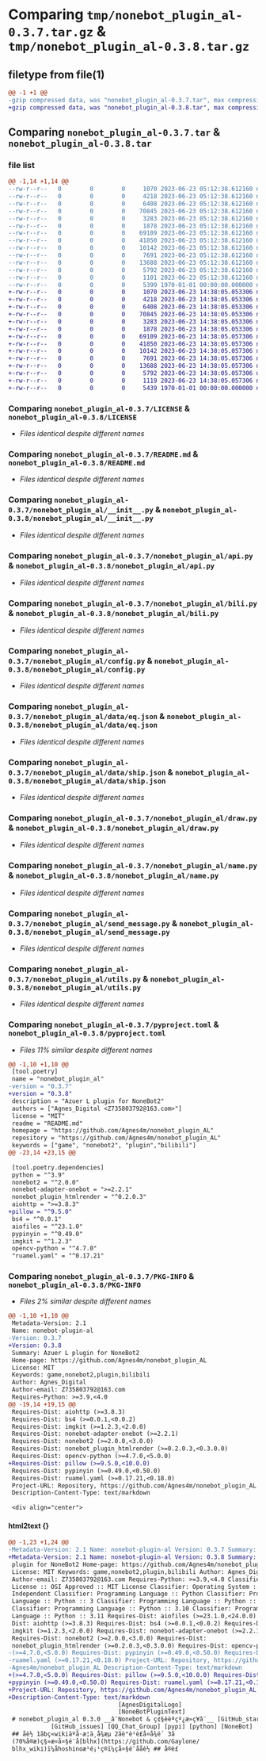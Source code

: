 # Comparing `tmp/nonebot_plugin_al-0.3.7.tar.gz` & `tmp/nonebot_plugin_al-0.3.8.tar.gz`

## filetype from file(1)

```diff
@@ -1 +1 @@
-gzip compressed data, was "nonebot_plugin_al-0.3.7.tar", max compression
+gzip compressed data, was "nonebot_plugin_al-0.3.8.tar", max compression
```

## Comparing `nonebot_plugin_al-0.3.7.tar` & `nonebot_plugin_al-0.3.8.tar`

### file list

```diff
@@ -1,14 +1,14 @@
--rw-r--r--   0        0        0     1070 2023-06-23 05:12:38.612160 nonebot_plugin_al-0.3.7/LICENSE
--rw-r--r--   0        0        0     4218 2023-06-23 05:12:38.612160 nonebot_plugin_al-0.3.7/README.md
--rw-r--r--   0        0        0     6408 2023-06-23 05:12:38.612160 nonebot_plugin_al-0.3.7/nonebot_plugin_al/__init__.py
--rw-r--r--   0        0        0    70845 2023-06-23 05:12:38.612160 nonebot_plugin_al-0.3.7/nonebot_plugin_al/api.py
--rw-r--r--   0        0        0     3283 2023-06-23 05:12:38.612160 nonebot_plugin_al-0.3.7/nonebot_plugin_al/bili.py
--rw-r--r--   0        0        0     1878 2023-06-23 05:12:38.612160 nonebot_plugin_al-0.3.7/nonebot_plugin_al/config.py
--rw-r--r--   0        0        0    69109 2023-06-23 05:12:38.612160 nonebot_plugin_al-0.3.7/nonebot_plugin_al/data/eq.json
--rw-r--r--   0        0        0    41850 2023-06-23 05:12:38.612160 nonebot_plugin_al-0.3.7/nonebot_plugin_al/data/ship.json
--rw-r--r--   0        0        0    10142 2023-06-23 05:12:38.612160 nonebot_plugin_al-0.3.7/nonebot_plugin_al/draw.py
--rw-r--r--   0        0        0     7691 2023-06-23 05:12:38.612160 nonebot_plugin_al-0.3.7/nonebot_plugin_al/name.py
--rw-r--r--   0        0        0    13688 2023-06-23 05:12:38.612160 nonebot_plugin_al-0.3.7/nonebot_plugin_al/send_message.py
--rw-r--r--   0        0        0     5792 2023-06-23 05:12:38.612160 nonebot_plugin_al-0.3.7/nonebot_plugin_al/utils.py
--rw-r--r--   0        0        0     1101 2023-06-23 05:12:38.612160 nonebot_plugin_al-0.3.7/pyproject.toml
--rw-r--r--   0        0        0     5399 1970-01-01 00:00:00.000000 nonebot_plugin_al-0.3.7/PKG-INFO
+-rw-r--r--   0        0        0     1070 2023-06-23 14:38:05.053306 nonebot_plugin_al-0.3.8/LICENSE
+-rw-r--r--   0        0        0     4218 2023-06-23 14:38:05.053306 nonebot_plugin_al-0.3.8/README.md
+-rw-r--r--   0        0        0     6408 2023-06-23 14:38:05.053306 nonebot_plugin_al-0.3.8/nonebot_plugin_al/__init__.py
+-rw-r--r--   0        0        0    70845 2023-06-23 14:38:05.053306 nonebot_plugin_al-0.3.8/nonebot_plugin_al/api.py
+-rw-r--r--   0        0        0     3283 2023-06-23 14:38:05.053306 nonebot_plugin_al-0.3.8/nonebot_plugin_al/bili.py
+-rw-r--r--   0        0        0     1878 2023-06-23 14:38:05.053306 nonebot_plugin_al-0.3.8/nonebot_plugin_al/config.py
+-rw-r--r--   0        0        0    69109 2023-06-23 14:38:05.057306 nonebot_plugin_al-0.3.8/nonebot_plugin_al/data/eq.json
+-rw-r--r--   0        0        0    41850 2023-06-23 14:38:05.057306 nonebot_plugin_al-0.3.8/nonebot_plugin_al/data/ship.json
+-rw-r--r--   0        0        0    10142 2023-06-23 14:38:05.057306 nonebot_plugin_al-0.3.8/nonebot_plugin_al/draw.py
+-rw-r--r--   0        0        0     7691 2023-06-23 14:38:05.057306 nonebot_plugin_al-0.3.8/nonebot_plugin_al/name.py
+-rw-r--r--   0        0        0    13688 2023-06-23 14:38:05.057306 nonebot_plugin_al-0.3.8/nonebot_plugin_al/send_message.py
+-rw-r--r--   0        0        0     5792 2023-06-23 14:38:05.057306 nonebot_plugin_al-0.3.8/nonebot_plugin_al/utils.py
+-rw-r--r--   0        0        0     1119 2023-06-23 14:38:05.057306 nonebot_plugin_al-0.3.8/pyproject.toml
+-rw-r--r--   0        0        0     5439 1970-01-01 00:00:00.000000 nonebot_plugin_al-0.3.8/PKG-INFO
```

### Comparing `nonebot_plugin_al-0.3.7/LICENSE` & `nonebot_plugin_al-0.3.8/LICENSE`

 * *Files identical despite different names*

### Comparing `nonebot_plugin_al-0.3.7/README.md` & `nonebot_plugin_al-0.3.8/README.md`

 * *Files identical despite different names*

### Comparing `nonebot_plugin_al-0.3.7/nonebot_plugin_al/__init__.py` & `nonebot_plugin_al-0.3.8/nonebot_plugin_al/__init__.py`

 * *Files identical despite different names*

### Comparing `nonebot_plugin_al-0.3.7/nonebot_plugin_al/api.py` & `nonebot_plugin_al-0.3.8/nonebot_plugin_al/api.py`

 * *Files identical despite different names*

### Comparing `nonebot_plugin_al-0.3.7/nonebot_plugin_al/bili.py` & `nonebot_plugin_al-0.3.8/nonebot_plugin_al/bili.py`

 * *Files identical despite different names*

### Comparing `nonebot_plugin_al-0.3.7/nonebot_plugin_al/config.py` & `nonebot_plugin_al-0.3.8/nonebot_plugin_al/config.py`

 * *Files identical despite different names*

### Comparing `nonebot_plugin_al-0.3.7/nonebot_plugin_al/data/eq.json` & `nonebot_plugin_al-0.3.8/nonebot_plugin_al/data/eq.json`

 * *Files identical despite different names*

### Comparing `nonebot_plugin_al-0.3.7/nonebot_plugin_al/data/ship.json` & `nonebot_plugin_al-0.3.8/nonebot_plugin_al/data/ship.json`

 * *Files identical despite different names*

### Comparing `nonebot_plugin_al-0.3.7/nonebot_plugin_al/draw.py` & `nonebot_plugin_al-0.3.8/nonebot_plugin_al/draw.py`

 * *Files identical despite different names*

### Comparing `nonebot_plugin_al-0.3.7/nonebot_plugin_al/name.py` & `nonebot_plugin_al-0.3.8/nonebot_plugin_al/name.py`

 * *Files identical despite different names*

### Comparing `nonebot_plugin_al-0.3.7/nonebot_plugin_al/send_message.py` & `nonebot_plugin_al-0.3.8/nonebot_plugin_al/send_message.py`

 * *Files identical despite different names*

### Comparing `nonebot_plugin_al-0.3.7/nonebot_plugin_al/utils.py` & `nonebot_plugin_al-0.3.8/nonebot_plugin_al/utils.py`

 * *Files identical despite different names*

### Comparing `nonebot_plugin_al-0.3.7/pyproject.toml` & `nonebot_plugin_al-0.3.8/pyproject.toml`

 * *Files 11% similar despite different names*

```diff
@@ -1,10 +1,10 @@
 [tool.poetry]
 name = "nonebot_plugin_al"
-version = "0.3.7"
+version = "0.3.8"
 description = "Azuer L plugin for NoneBot2"
 authors = ["Agnes_Digital <Z735803792@163.com>"]
 license = "MIT"
 readme = "README.md"
 homepage = "https://github.com/Agnes4m/nonebot_plugin_AL"
 repository = "https://github.com/Agnes4m/nonebot_plugin_AL"
 keywords = ["game", "nonebot2", "plugin","bilibili"]
@@ -23,14 +23,15 @@
 
 [tool.poetry.dependencies]
 python = "^3.9"
 nonebot2 = "^2.0.0"
 nonebot-adapter-onebot = ">=2.2.1"
 nonebot_plugin_htmlrender = "^0.2.0.3"
 aiohttp = ">=3.8.3"
+pillow = "^9.5.0"
 bs4 = "^0.0.1"
 aiofiles = "^23.1.0"
 pypinyin = "^0.49.0"
 imgkit = "^1.2.3"
 opencv-python = "^4.7.0"
 "ruamel.yaml" = "^0.17.21"
```

### Comparing `nonebot_plugin_al-0.3.7/PKG-INFO` & `nonebot_plugin_al-0.3.8/PKG-INFO`

 * *Files 2% similar despite different names*

```diff
@@ -1,10 +1,10 @@
 Metadata-Version: 2.1
 Name: nonebot-plugin-al
-Version: 0.3.7
+Version: 0.3.8
 Summary: Azuer L plugin for NoneBot2
 Home-page: https://github.com/Agnes4m/nonebot_plugin_AL
 License: MIT
 Keywords: game,nonebot2,plugin,bilibili
 Author: Agnes_Digital
 Author-email: Z735803792@163.com
 Requires-Python: >=3.9,<4.0
@@ -19,14 +19,15 @@
 Requires-Dist: aiohttp (>=3.8.3)
 Requires-Dist: bs4 (>=0.0.1,<0.0.2)
 Requires-Dist: imgkit (>=1.2.3,<2.0.0)
 Requires-Dist: nonebot-adapter-onebot (>=2.2.1)
 Requires-Dist: nonebot2 (>=2.0.0,<3.0.0)
 Requires-Dist: nonebot_plugin_htmlrender (>=0.2.0.3,<0.3.0.0)
 Requires-Dist: opencv-python (>=4.7.0,<5.0.0)
+Requires-Dist: pillow (>=9.5.0,<10.0.0)
 Requires-Dist: pypinyin (>=0.49.0,<0.50.0)
 Requires-Dist: ruamel.yaml (>=0.17.21,<0.18.0)
 Project-URL: Repository, https://github.com/Agnes4m/nonebot_plugin_AL
 Description-Content-Type: text/markdown
 
 <div align="center">
```

#### html2text {}

```diff
@@ -1,23 +1,24 @@
-Metadata-Version: 2.1 Name: nonebot-plugin-al Version: 0.3.7 Summary: Azuer L
+Metadata-Version: 2.1 Name: nonebot-plugin-al Version: 0.3.8 Summary: Azuer L
 plugin for NoneBot2 Home-page: https://github.com/Agnes4m/nonebot_plugin_AL
 License: MIT Keywords: game,nonebot2,plugin,bilibili Author: Agnes_Digital
 Author-email: Z735803792@163.com Requires-Python: >=3.9,<4.0 Classifier:
 License :: OSI Approved :: MIT License Classifier: Operating System :: OS
 Independent Classifier: Programming Language :: Python Classifier: Programming
 Language :: Python :: 3 Classifier: Programming Language :: Python :: 3.9
 Classifier: Programming Language :: Python :: 3.10 Classifier: Programming
 Language :: Python :: 3.11 Requires-Dist: aiofiles (>=23.1.0,<24.0.0) Requires-
 Dist: aiohttp (>=3.8.3) Requires-Dist: bs4 (>=0.0.1,<0.0.2) Requires-Dist:
 imgkit (>=1.2.3,<2.0.0) Requires-Dist: nonebot-adapter-onebot (>=2.2.1)
 Requires-Dist: nonebot2 (>=2.0.0,<3.0.0) Requires-Dist:
 nonebot_plugin_htmlrender (>=0.2.0.3,<0.3.0.0) Requires-Dist: opencv-python
-(>=4.7.0,<5.0.0) Requires-Dist: pypinyin (>=0.49.0,<0.50.0) Requires-Dist:
-ruamel.yaml (>=0.17.21,<0.18.0) Project-URL: Repository, https://github.com/
-Agnes4m/nonebot_plugin_AL Description-Content-Type: text/markdown
+(>=4.7.0,<5.0.0) Requires-Dist: pillow (>=9.5.0,<10.0.0) Requires-Dist:
+pypinyin (>=0.49.0,<0.50.0) Requires-Dist: ruamel.yaml (>=0.17.21,<0.18.0)
+Project-URL: Repository, https://github.com/Agnes4m/nonebot_plugin_AL
+Description-Content-Type: text/markdown
                               [AgnesDigitalLogo]
                               [NoneBotPluginText]
 # nonebot_plugin_al 0.3.0 __â¨Nonebot & ç¢§èèªçº¿æ»ç¥â¨__ [GitHub_stars]
            [GitHub_issues] [QQ_Chat_Group] [pypi] [python] [NoneBot]
 ## åè½ 1ãbç«wikiäºå·æ¦ä¸å¾æµ 2ãè°è¹è£å¤å¾é´ 3ã
 (70%å®æ)ç§»æ¤å¤§é¨å[blhx](https://github.com/Gaylone/
 blhx_wiki)ï¼åhoshinoæ¹é¡¹ç®ï¼çå¤§é¨ååè½ ## å®è£
```

